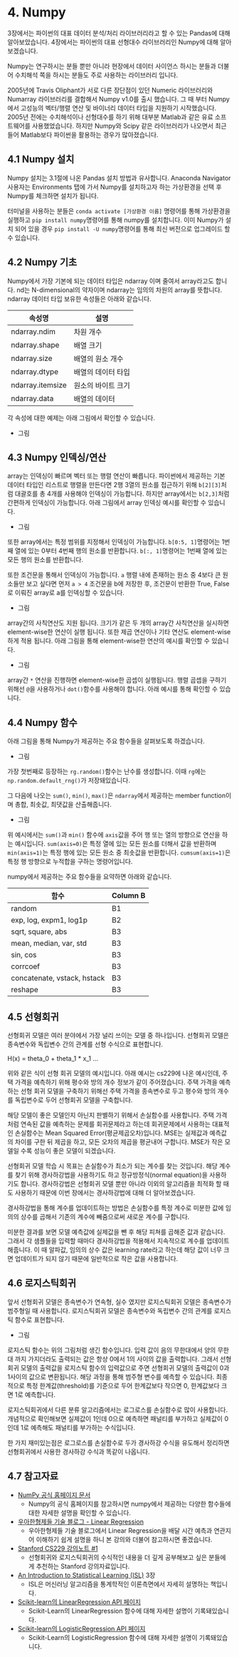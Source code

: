 # 4. Numpy

3장에서는 파이썬의 대표 데이터 분석/처리 라이브러리라고 할 수 있는 Pandas에 대해 알아보았습니다. 4장에서는 파이썬의 대표 선형대수 라이브러리인 Numpy에 대해 알아보겠습니다. 

Numpy는 연구하시는 분들 뿐만 아니라 현장에서 데이터 사이언스 하시는 분들과 더불어 수치해석 쪽을 하시는 분들도 주로 사용하는 라이브러리 입니다. 

2005년에 Travis Oliphant가 서로 다른 장단점이 있던 Numeric 라이브러리와 Numarray 라이브러리를 결합해서 Numpy v1.0를 출시 했습니다. 그 때 부터 Numpy에서 고성능의 벡터/행렬 연산 및 바이너리 데이터 타입을 지원하기 시작했습니다. 2005년 전에는 수치해석이나 선형대수를 하기 위해 대부분 Matlab과 같은 유료 소프트웨어를 사용했었습니다. 하지만 Numpy와 Scipy 같은 라이브러리가 나오면서 최근들어 Matlab보다 파이썬을 활용하는 경우가 많아졌습니다. 

## 4.1 Numpy 설치

Numpy 설치는 3.1절에 나온 Pandas 설치 방법과 유사합니다. Anaconda Navigator 사용자는 Environments 탭에 가서 Numpy를 설치하고자 하는 가상환경을 선택 후 Numpy를 체크하면 설치가 됩니다. 

터미널을 사용하는 분들은 `conda activate [가상환경 이름]` 명령어를 통해 가상환경을 실행하고 `pip install numpy`명령어를 통해 numpy를 설치합니다. 이미 Numpy가 설치 되어 있을 경우 `pip install -U numpy`명령어를 통해 최신 버전으로 업그레이드 할 수 있습니다. 

## 4.2 Numpy 기초

Numpy에서 가장 기본에 되는 데이터 타입은 ndarray 이며 줄여서 array라고도 합니다. nd는 N-dimensional의 약자이며 ndarray는 임의의 차원의 array를 뜻합니다. ndarray 데이터 타입 보유한 속성들은 아래와 같습니다. 

속성명 | 설명 | 
---------|----------|
 ndarray.ndim | 차원 개수 | 
 ndarray.shape | 배열 크기 | 
 ndarray.size | 배열의 원소 개수 | 
 ndarray.dtype | 배열의 데이터 타입 | 
 ndarray.itemsize | 원소의 바이트 크기 | 
 ndarray.data | 배열의 데이터 | 

각 속성에 대한 예제는 아래 그림에서 확인할 수 있습니다. 

- 그림

## 4.3 Numpy 인덱싱/연산

array는 인덱싱이 빠르며 벡터 또는 행렬 연산이 빠릅니다. 파이썬에서 제공하는 기본 데이터 타입인 리스트로 행렬을 만든다면 2행 3열의 원소를 접근하기 위해 `b[2][3]`처럼 대괄호를 총 4개를 사용해야 인덱싱이 가능합니다. 하지만 array에서는 `b[2,3]`처럼 간편하게 인덱싱이 가능합니다. 아래 그림에서 array 인덱싱 예시를 확인할 수 있습니다. 

- 그림

또한 array에서는 특정 범위를 지정해서 인덱싱이 가능합니다. `b[0:5, 1]`명령어는 1번째 열에 있는 0부터 4번째 행의 원소를 반환합니다. `b[:, 1]`명령어는 1번째 열에 있는 모든 행의 원소를 반환합니다. 

또한 조건문을 통해서 인덱싱이 가능합니다. `a` 행렬 내에 존재하는 원소 중 4보다 큰 원소들만 보고 싶다면 먼저 `a > 4` 조건문을 b에 저장한 후, 조건문이 반환한 True, False로 이뤄진 array로 a를 인덱싱할 수 있습니다. 

- 그림

array간의 사칙연산도 지원 됩니다. 크기가 같은 두 개의 array간 사칙연산을 실시하면 element-wise한 연산이 실행 됩니다. 또한 제곱 연산이나 기타 연산도 element-wise하게 적용 됩니다. 아래 그림을 통해 element-wise한 연산의 예시를 확인할 수 있습니다. 

- 그림

array간 `*` 연산을 진행하면 element-wise한 곱셉이 실행됩니다. 행렬 곱셉을 구하기 위해선 `@`을 사용하거나 `dot()`함수를 사용해야 합니다. 아래 예시를 통해 확인할 수 있습니다. 

## 4.4 Numpy 함수

아래 그림을 통해 Numpy가 제공하는 주요 함수들을 살펴보도록 하겠습니다. 

- 그림

가장 첫번째로 등장하는 `rg.random()`함수는 난수를 생성합니다. 이때 `rg`에는 `np.random.default_rng()`가 저장돼있습니다. 

그 다음에 나오는 `sum()`, `min()`, `max()`은 `ndarray`에서 제공하는 member function이며 총합, 최솟값, 최댓값을 산출해줍니다. 

- 그림

위 예시에서는 `sum()`과 `min()` 함수에 `axis`값을 주어 행 또는 열의 방향으로 연산을 하는 예시입니다. `sum(axis=0)`은 특정 열에 있는 모든 원소를 더해서 값을 반환하며 `min(axis=1)`는 특정 행에 있는 모든 원소 중 최솟값을 반환합니다. `cumsum(axis=1)`은 특정 행 방향으로 누적합을 구하는 명령어입니다. 

numpy에서 제공하는 주요 함수들을 요약하면 아래와 같습니다. 

함수 | Column B |
---------|----------|
 random | B1 |
 exp, log, expm1, log1p | B2 |
 sqrt, square, abs | B3 |
 mean, median, var, std | B3 |
 sin, cos | B3 |
 corrcoef | B3 |
 concatenate, vstack, hstack | B3 |
 reshape | B3 |

## 4.5 선형회귀

선형회귀 모델은 여러 분야에서 가장 널리 쓰이는 모델 중 하나입니다. 선형회귀 모델은 종속변수와 독립변수 간의 관계를 선형 수식으로 표현합니다. 

H(x) = theta_0 + theta_1 * x_1 ...

위와 같은 식이 선형 회귀 모델의 예시입니다. 아래 예시는 cs229에 나온 예시인데, 주택 가격을 예측하기 위해 평수와 방의 개수 정보가 같이 주어졌습니다. 주택 가격을 예측 하는 선형 회귀 모델을 구축하기 위해선 주택 가격을 종속변수로 두고 평수와 방의 개수를 독립변수로 두어 선형회귀 모델을 구축합니다. 

해당 모델이 좋은 모델인지 아닌지 판별하기 위해서 손실함수를 사용합니다. 주택 가격 처럼 연속된 값을 예측하는 문제를 회귀문제라고 하는데 회귀문제에서 사용하는 대표적인 손실함수는 Mean Squared Error(평균제곱오차)입니다. MSE는 실제값과 예측값의 차이를 구한 뒤 제곱을 하고, 모든 오차의 제곱을 평균내어 구합니다. MSE가 작은 모델일 수록 성능이 좋은 모델이 되겠습니다. 

선형회귀 모델 학습 시 목표는 손실함수가 최소가 되는 계수를 찾는 것입니다. 해당 계수를 찾기 위해 경사하강법을 사용하기도 하고 정규방정식(normal equation)을 사용하기도 합니다. 경사하강법은 선형회귀 모델 뿐만 아니라 이외의 알고리즘을 최적화 할 때도 사용하기 때문에 이번 장에서는 경사하강법에 대해 더 알아보겠습니다. 

경사하강법을 통해 계수를 업데이트하는 방법은 손실함수를 특정 계수로 미분한 값에 임의의 상수를 곱해서 기존의 계수에 빼줌으로써 새로운 계수를 구합니다. 

미분한 결과를 보면 모델 예측값에 실제값을 뺀 후 해당 피쳐를 곱해준 값과 같습니다. 그래서 각 샘플들을 입력할 때마다 경사하강법을 적용해서 지속적으로 계수를 업데이트 해줍니다. 이 때 알파값, 임의의 상수 값은 learning rate라고 하는데 해당 값이 너무 크면 업데이트가 되지 않기 때문에 일반적으로 작은 값을 사용합니다. 

## 4.6 로지스틱회귀

앞서 선형회귀 모델은 종속변수가 연속형, 실수 였지만 로지스틱회귀 모델은 종속변수가 범주형일 때 사용합니다. 로지스틱회귀 모델은 종속변수와 독립변수 간의 관계를 로지스틱 함수로 표현합니다. 

- 그림 

로지스틱 함수는 위의 그림처럼 생긴 함수입니다. 입력 값이 음의 무한대에서 양의 무한대 까지 가지더라도 출력되는 값은 항상 0에서 1의 사이의 값을 출력합니다. 그래서 선형회귀 모델의 출력값을 로지스틱 함수의 입력값으로 주면 선형회귀 모델의 출력값이 0과 1사이의 값으로 변환됩니다. 해당 과정을 통해 범주형 변수를 예측할 수 있습니다. 최종적으로 특정 한계값(threshold)를 기준으로 두어 한계값보다 작으면 0, 한계값보다 크면 1로 예측합니다. 

로지스틱회귀에서 다른 분류 알고리즘에서는 로그로스를 손실함수로 많이 사용합니다. 개념적으로 확인해보면 실제값이 1인데 0으로 예측하면 패널티를 부가하고 실제값이 0인데 1로 예측해도 패널티를 부가하는 수식입니다. 

한 가지 재미있는점은 로그로스를 손실함수로 두가 경사하강 수식을 유도해서 정리하면 선형회귀에서 사용한 경사하강 수식과 똑같이 나옵니다. 

## 4.7 참고자료

- [NumPy 공식 홈페이지 문서](https://numpy.org/doc/stable/user/quickstart.html)
    - Numpy의 공식 홈페이지를 참고하시면 numpy에서 제공하는 다양한 함수들에 대한 자세한 설명을 확인할 수 있습니다.
- [우아한형제들 기술 블로그 - Linear Regression](https://woowabros.github.io/study/2018/08/01/linear_regression_qr.html)
    - 우아한형제들 기술 블로그에서 Linear Regression을 배달 시간 예측과 연관지어 이해하기 쉽게 설명을 하니 본 강의와 더불어 참고하시면 좋겠습니다. 
- [Stanford CS229 강의노트 #1](http://cs229.stanford.edu/notes-spring2019/cs229-notes1.pdf)
    - 선형회귀와 로지스틱회귀의 수식적인 내용을 더 깊게 공부해보고 싶은 분들에게 추천하는 Stanford 강의자료입니다. 
- [An Introduction to Statistical Learning (ISL)](https://www.ime.unicamp.br/~dias/Intoduction%20to%20Statistical%20Learning.pdf) 3장
    - ISL은 머신러닝 알고리즘을 통계학적인 이론측면에서 자세히 설명하는 책입니다. 
- [Scikit-learn의 LinearRegression API 페이지](https://scikit-learn.org/stable/modules/generated/sklearn.linear_model.LinearRegression.html)
    - Scikit-Learn의 LinearRegression 함수에 대해 자세한 설명이 기록돼있습니다.
- [Scikit-learn의 LogisticRegression API 페이지](https://scikit-learn.org/stable/modules/generated/sklearn.linear_model.LogisticRegression.html?highlight=logisticregression#sklearn.linear_model.LogisticRegression)
    - Scikit-Learn의 LogisticRegression 함수에 대해 자세한 설명이 기록돼있습니다.


